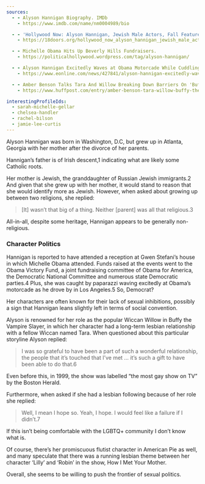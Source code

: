 ```yaml
---
sources:
  - - Alyson Hannigan Biography. IMDb
    - https://www.imdb.com/name/nm0004989/bio

  - - 'Hollywood Now: Alyson Hannigan, Jewish Male Actors, Fall Features'
    - https://18doors.org/hollywood_now_alyson_hannigan_jewish_male_actors_fall_features/

  - - Michelle Obama Hits Up Beverly Hills Fundraisers.
    - https://politicalhollywood.wordpress.com/tag/alyson-hannigan/

  - - Alyson Hannigan Excitedly Waves at Obama Motorcade While Cuddling Daughter Keeva
    - https://www.eonline.com/news/427841/alyson-hannigan-excitedly-waves-at-obama-motorcade-while-cuddling-daughter-keeva

  - - Amber Benson Talks Tara And Willow Breaking Down Barriers On 'Buffy The Vampire Slayer'
    - https://www.huffpost.com/entry/amber-benson-tara-willow-buffy-the-vampire-slayer_n_3675530

interestingProfileIds:
  - sarah-michelle-gellar
  - chelsea-handler
  - rachel-bilson
  - jamie-lee-curtis
---
```


Alyson Hannigan was born in Washington, D.C, but grew up in Atlanta, Georgia with her mother after the divorce of her parents.

Hannigan’s father is of Irish descent,1 indicating what are likely some Catholic roots.

Her mother is Jewish, the granddaughter of Russian Jewish immigrants.2 And given that she grew up with her mother, it would stand to reason that she would identify more as Jewish. However, when asked about growing up between two religions, she replied:

> [It] wasn’t that big of a thing. Neither [parent] was all that religious.3

All-in-all, despite some heritage, Hannigan appears to be generally non-religious.

### Character Politics

Hannigan is reported to have attended a reception at Gwen Stefani’s house in which Michelle Obama attended. Funds raised at the events went to the Obama Victory Fund, a joint fundraising committee of Obama for America, the Democratic National Committee and numerous state Democratic parties.4 Plus, she was caught by paparazzi waving excitedly at Obama’s motorcade as he drove by in Los Angeles.5 So, Democrat?

Her characters are often known for their lack of sexual inhibitions, possibly a sign that Hannigan leans slightly left in terms of social convention.

Alyson is renowned for her role as the popular Wiccan Willow in Buffy the Vampire Slayer, in which her character had a long-term lesbian relationship with a fellow Wiccan named Tara. When questioned about this particular storyline Alyson replied:

> I was so grateful to have been a part of such a wonderful relationship, the people that it’s touched that I’ve met … it’s such a gift to have been able to do that.6

Even before this, in 1999, the show was labelled “the most gay show on TV” by the Boston Herald.

Furthermore, when asked if she had a lesbian following because of her role she replied:

> Well, I mean I hope so. Yeah, I hope. I would feel like a failure if I didn’t.7

If this isn’t being comfortable with the LGBTQ+ community I don’t know what is.

Of course, there’s her promiscuous flutist character in American Pie as well, and many speculate that there was a running lesbian theme between her character ‘Lilly’ and ‘Robin’ in the show, How I Met Your Mother.

Overall, she seems to be willing to push the frontier of sexual politics.
